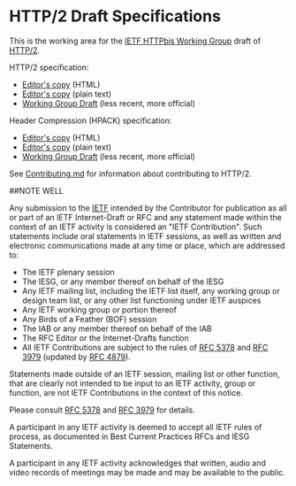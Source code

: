 # HTTP/2 Draft Specifications

This is the working area for the [IETF HTTPbis Working
Group](https://trac.tools.ietf.org/wg/httpbis/trac/wiki) draft of
[HTTP/2](https://http2.github.io/).

HTTP/2 specification:
* [Editor's copy](https://http2.github.com/http2-spec/index.html) (HTML)
* [Editor's copy](https://http2.github.com/http2-spec/index.txt) (plain text)
* [Working Group Draft](https://tools.ietf.org/html/draft-ietf-httpbis-http2) (less recent, more official)

Header Compression (HPACK) specification:
* [Editor's copy](https://http2.github.com/http2-spec/compression.html) (HTML)
* [Editor's copy](https://http2.github.com/http2-spec/compression.txt) (plain text)
* [Working Group Draft](https://tools.ietf.org/html/draft-ietf-httpbis-header-compression) (less recent, more official)

See [Contributing.md](https://github.com/http2/http2-spec/blob/master/CONTRIBUTING.md) for information about contributing to HTTP/2.


##NOTE WELL

Any submission to the [IETF](https://www.ietf.org/) intended by the Contributor
for publication as all or part of an IETF Internet-Draft or RFC and any
statement made within the context of an IETF activity is considered an "IETF
Contribution". Such statements include oral statements in IETF sessions, as
well as written and electronic communications made at any time or place, which
are addressed to:

 * The IETF plenary session
 * The IESG, or any member thereof on behalf of the IESG
 * Any IETF mailing list, including the IETF list itself, any working group
   or design team list, or any other list functioning under IETF auspices
 * Any IETF working group or portion thereof
 * Any Birds of a Feather (BOF) session
 * The IAB or any member thereof on behalf of the IAB
 * The RFC Editor or the Internet-Drafts function
 * All IETF Contributions are subject to the rules of
   [RFC 5378](https://tools.ietf.org/html/rfc5378) and
   [RFC 3979](https://tools.ietf.org/html/rfc3979)
   (updated by [RFC 4879](https://tools.ietf.org/html/rfc4879)).

Statements made outside of an IETF session, mailing list or other function,
that are clearly not intended to be input to an IETF activity, group or
function, are not IETF Contributions in the context of this notice.

Please consult [RFC 5378](https://tools.ietf.org/html/rfc5378) and [RFC
3979](https://tools.ietf.org/html/rfc3979) for details.

A participant in any IETF activity is deemed to accept all IETF rules of
process, as documented in Best Current Practices RFCs and IESG Statements.

A participant in any IETF activity acknowledges that written, audio and video
records of meetings may be made and may be available to the public.
